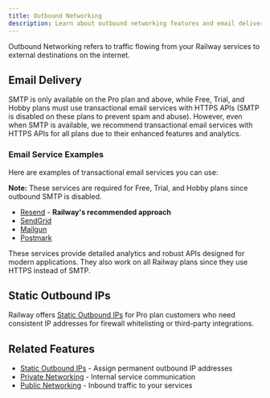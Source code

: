 ```yaml
---
title: Outbound Networking
description: Learn about outbound networking features and email delivery options on Railway.
---
```


Outbound Networking refers to traffic flowing from your Railway services to external destinations on the internet.

## Email Delivery

SMTP is only available on the Pro plan and above, while Free, Trial, and Hobby plans must use transactional email services with HTTPS APIs (SMTP is disabled on these plans to prevent spam and abuse). However, even when SMTP is available, we recommend transactional email services with HTTPS APIs for all plans due to their enhanced features and analytics.

### Email Service Examples

Here are examples of transactional email services you can use:

**Note:** These services are required for Free, Trial, and Hobby plans since outbound SMTP is disabled.

- [Resend](https://resend.com/features/email-api) - **Railway's recommended approach**
- [SendGrid](https://sendgrid.com/en-us/solutions/email-api)
- [Mailgun](https://www.mailgun.com/products/send/)
- [Postmark](https://postmarkapp.com/email-api)

These services provide detailed analytics and robust APIs designed for modern applications. They also work on all Railway plans since they use HTTPS instead of SMTP.

## Static Outbound IPs

Railway offers [Static Outbound IPs](/reference/static-outbound-ips) for Pro plan customers who need consistent IP addresses for firewall whitelisting or third-party integrations.

## Related Features

- [Static Outbound IPs](/reference/static-outbound-ips) - Assign permanent outbound IP addresses
- [Private Networking](/reference/private-networking) - Internal service communication
- [Public Networking](/reference/public-networking) - Inbound traffic to your services